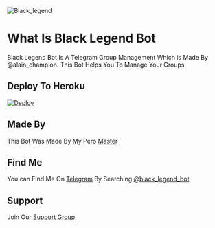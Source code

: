 ![Black_legend](https://telegra.ph/file/c6c0e74543b8605ddd650.jpg)

# What Is Black Legend Bot

Black Legend Bot Is A Telegram Group Management Which is Made By @alain_champion. This Bot Helps You To Manage Your Groups

## Deploy To Heroku

[![Deploy](https://www.herokucdn.com/deploy/button.svg)](https://heroku.com/deploy?template=https://github.com/infotechbro/black_legend)

## Made By

This Bot Was Made By My Pero [Master](https://t.me/alain-champion)

## Find Me

You can Find Me On [Telegram](https://t.me/black_legend_bot) By Searching [@black_legend_bot](https://t.me/black_legend_bot)

## Support 

Join Our [Support Group](https://t.me/blck_legend_support)
